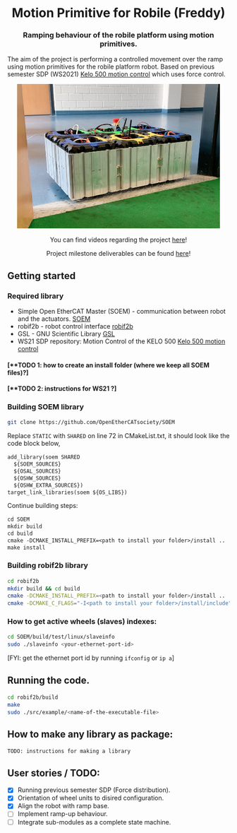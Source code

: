 <div align="center">
  <h1 align="center">Motion Primitive for Robile (Freddy)</h1>
  <h3 align="center">
    Ramping behaviour of the robile platform using motion primitives.
  </h3>
</div>

The aim of the project is performing a controlled movement over the ramp using motion primitives for the robile platform robot. Based on previous semester SDP (WS2021) [Kelo 500 motion control](https://github.com/HBRS-SDP/ws21-kelo-500-motion-control) which uses force control.

[<div align="center"><img width="460" src="media/images/Robile.png"></div>](https://griffig.xyz)


<p align="center">
  You can find videos regarding the project <a href="https://drive.google.com/drive/folders/1rVMj4RdJPmCHwqase1NZHOby6o1TtAJh?usp=sharing">here</a>!
</p>


<p align="center">
  Project milestone deliverables can be found <a href="https://drive.google.com/drive/u/3/folders/1boct6apoQLtNgNKWaS_PBlGO9Hr4Donh">here</a>!
</p>




## Getting started

### Required library

 - Simple Open EtherCAT Master (SOEM) - communication between robot and the actuators. [SOEM](https://github.com/OpenEtherCATsociety/SOEM)
 - robif2b - robot control interface [robif2b](https://github.com/rosym-project/robif2b)
 - GSL - GNU Scientific Library [GSL](https://github.com/ampl/gsl)
 - WS21 SDP repository: Motion Control of the KELO 500 [Kelo 500 motion control](https://github.com/HBRS-SDP/ws21-kelo-500-motion-control)


#### [**TODO 1: how to create an install folder (where we keep all SOEM files)?]
#### [**TODO 2: instructions for WS21 ?]


### Building SOEM library 
```bash
git clone https://github.com/OpenEtherCATsociety/SOEM
```
Replace `STATIC` with `SHARED` on line 72 in CMakeList.txt, it should look like the code block below,
```
add_library(soem SHARED
  ${SOEM_SOURCES}
  ${OSAL_SOURCES}
  ${OSHW_SOURCES}
  ${OSHW_EXTRA_SOURCES})
target_link_libraries(soem ${OS_LIBS})
```

Continue building steps:
```
cd SOEM
mkdir build
cd build
cmake -DCMAKE_INSTALL_PREFIX=<path to install your folder>/install ..
make install
```

### Building robif2b library 
```bash
cd robif2b
mkdir build && cd build
cmake -DCMAKE_INSTALL_PREFIX=<path to install your folder>/install ..
cmake -DCMAKE_C_FLAGS="-I<path to install your folder>/install/include" -DENABLE_ETHERCAT=ON -DENABLE_KELO=ON ..
```

### How to get active wheels (slaves) indexes:
```bash
cd SOEM/build/test/linux/slaveinfo
sudo ./slaveinfo <your-ethernet-port-id>
```
[FYI: get the ethernet port id by running `ifconfig` or `ip a`]

## Running the code.

```bash
cd robif2b/build
make
sudo ./src/example/<name-of-the-executable-file>
```
## How to make any library as package:
```
TODO: instructions for making a library 
```

## User stories / TODO: 

- [x] Running previous semester SDP (Force distribution).
- [x] Orientation of wheel units to disired configuration.
- [x] Align the robot with ramp base.
- [ ] Implement ramp-up behaviour.
- [ ] Integrate sub-modules as a complete state machine.
